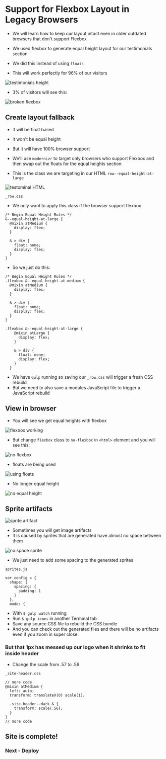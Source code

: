 # Support for Flexbox Layout in Legacy Browsers
* We will learn how to keep our layout intact even in older outdated browsers that don't support Flexbox

* We used flexbox to generate equal height layout for our testimonials section
* We did this instead of using `floats`
* This will work perfectly for 96% of our visitors

![testimonials height](https://i.imgur.com/3blIx14.png)

* 3% of visitors will see this:

![broken flexbox](https://i.imgur.com/xuZFpsu.png)

## Create layout fallback
* It will be float based
* It won't be equal height
* But it will have 100% browser support
* We'll use `modernizr` to target only browsers who support Flexbox and then swap out the floats for the equal heights section

* This is the class we are targeting in our HTML `row--equal-height-at-large`

![testominal HTML](https://i.imgur.com/Aw4Hda3.png)

`_row.css`

* We only want to apply this class if the browser support flexbox

```
/* Begin Equal Height Rules */
&--equal-height-at-large {
  @mixin atMedium {
    display: flex;
  }

  & > div {
    float: none;
    display: flex;
  }
}
```

* So we just do this:

```
/* Begin Equal Height Rules */
.flexbox &--equal-height-at-medium {
  @mixin atMedium {
    display: flex;
  }

  & > div {
    float: none;
    display: flex;
  }
}

.flexbox &--equal-height-at-large {
    @mixin atLarge {
      display: flex;
    }

    & > div {
      float: none;
      display: flex;
    }
  }
```

* We have `Gulp` running so saving our `_row.css` will trigger a fresh CSS rebuild
* But we need to also save a modules JavaScript file to trigger a JavaScript rebuild

## View in browser
* You will see we get equal heights with flexbox

![flexbox working](https://i.imgur.com/uDD3FCM.png)

* But change `flexbox` class to `no-flexbox` in `<html>` element and you will see this:

![no flexbox](https://i.imgur.com/GgmGyMf.png)

* floats are being used

![using floats](https://i.imgur.com/YzuobWO.png)

* No longer equal height

![no equal height](https://i.imgur.com/vEa8pBN.png)

## Sprite artifacts

![sprite artifact](https://i.imgur.com/6PaPDQZ.png)

* Sometimes you will get image artifacts
* It is caused by sprites that are generated have almost no space between them

![no space sprite](https://i.imgur.com/2tEJk50.png)

* We just need to add some spacing to the generated sprites

`sprites.js`

```
var config = {
  shape: {
    spacing: {
      padding: 1
    }
  },
  mode: {
```

* With `$ gulp watch` running
* Run `$ gulp icons` in another Terminal tab
* Save any source CSS file to rebuild the CSS bundle
* And you can check out the generated files and there will be no artifacts even if you zoom in super close

### But that 1px has messed up our logo when it shrinks to fit inside header
* Change the scale from .57 to .56

`_site-header.css`

```
// more code
@mixin atMedium {
  left: auto;
  transform: translateX(0) scale(1);

  .site-header--dark & {
    transform: scale(.56);
  }
}
// more code
```

## Site is complete!

### Next - Deploy
